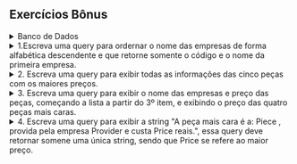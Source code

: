 ## Exercícios Bônus
<details>
  <summary>Banco de Dados </summary>

```sql
DROP SCHEMA IF EXISTS PiecesProviders;
CREATE SCHEMA PiecesProviders;
USE PiecesProviders;

CREATE TABLE Pieces (
  Code INTEGER PRIMARY KEY NOT NULL,
  Name TEXT NOT NULL
);

CREATE TABLE Providers (
  Code VARCHAR(40) PRIMARY KEY NOT NULL,  
  Name TEXT NOT NULL
);

CREATE TABLE Provides (
  Piece INTEGER,
  FOREIGN KEY (Piece) REFERENCES Pieces (Code),
  Provider VARCHAR(40),
  FOREIGN KEY (Provider) REFERENCES Providers (Code),
  Price INTEGER NOT NULL,
  PRIMARY KEY (Piece , Provider)
);
 
INSERT INTO Providers(Code, Name)
  VALUES ('HAL', 'Clarke Enterprises'),
    ('RBT', 'Susan Calvin Corp.'),
    ('TNBC', 'Skellington Supplies');

INSERT INTO Pieces(Code, Name)
  VALUES (1, 'Sprocket'),
    (2, 'Screw'),
    (3, 'Nut'),
    (4, 'Bolt');

INSERT INTO Provides(Piece, Provider, Price)
  VALUES (1, 'HAL', 10),
    (1, 'RBT', 15),
    (2, 'HAL', 20),
    (2, 'RBT', 25),
    (2, 'TNBC', 14),
    (3, 'RBT', 50),
    (3, 'TNBC', 45),
    (4, 'HAL', 5),
    (4, 'RBT', 7);
   ```
   
<a rel="license" href="http://creativecommons.org/licenses/by-sa/3.0/"><img alt="Creative Commons License" style="border-width:0" src="https://i.creativecommons.org/l/by-sa/3.0/80x15.png" /></a><br />This work is licensed under a <a rel="license" href="http://creativecommons.org/licenses/by-sa/3.0/">Creative Commons Attribution-ShareAlike 3.0 Unported License</a>.
</details>
<details>
  <summary>1.Escreva uma query para ordernar o nome das empresas de forma alfabética descendente e que retorne somente o código e o nome da primeira empresa. </summary>

```sql
SELECT * FROM PiecesProviders.Providers
ORDER BY Name DESC
LIMIT 1;
   ```  
</details>

<details>
  <summary>2. Escreva uma query para exibir todas as informações das cinco peças com os maiores preços.</summary>

```sql
SELECT Piece, Price FROM PiecesProviders.Provides
ORDER BY Price DESC
LIMIT 5;
   ```  
</details>
<details>
  <summary>3. Escreva uma query para exibir o nome das empresas e preço das peças, começando a lista a partir do 3º item, e exibindo o preço das quatro peças mais caras.</summary>

```sql
SELECT DISTINCT Provider, Price FROM PiecesProviders.Provides
ORDER BY Price DESC
LIMIT 4
OFFSET 3;
   ```
</details>
<details>
  <summary>4. Escreva uma query para exibir a string "A peça mais cara é a: Piece , provida pela empresa Provider e custa Price reais.", essa query deve retornar somene uma única string, sendo que Price se refere ao maior preço.</summary>

```sql
SELECT CONCAT(
  'A peça mais care é a: ',
  Piece,
  ', provida pela empresa ',
  Provider,
  ' e custa R$',
  Price,
  ',00 reais'
)
FROM PiecesProviders.Provides
ORDER BY Price DESC
LIMIT 1;
   ```  
</details>
